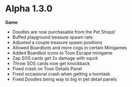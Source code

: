 Alpha 1.3.0
=======
**Game**
- Doodles are now purchasable from the Pet Shops!
- Buffed playground treasure spawn rate
- Adjusted a couple treasure spawn positions
- Allowed Boardbots and more cogs in certain Minigames
- Added Boardbot icons to Toon Escape minigame
- Zap SOS cards get 2x damage with squrit
- Throw SOS cards now get knockback
- Fixed crash on Toon Details Panel
- Fixed occasional crash when getting a toontask
- Fixed Doodles being way to big in pet detail panels

